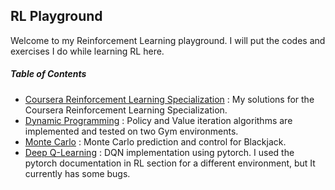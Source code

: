 ## RL Playground
Welcome to my Reinforcement Learning playground. I will put the codes and exercises I do while learning RL here.

##### Table of Contents
- [Coursera Reinforcement Learning Specialization](https://github.com/Arya-Ebrahimi/RL-Playground/tree/main/Coursera-Reinforcement-Learning-Specialization " Coursera Reinforcement Learning Specialization") : My solutions for the Coursera Reinforcement Learning Specialization.
- [Dynamic Programming](https://github.com/Arya-Ebrahimi/RL-Playground/tree/main/Dynamic_Programming " Dynamic Programming") : Policy and Value iteration algorithms are implemented and tested on two Gym environments.
- [Monte Carlo](https://github.com/Arya-Ebrahimi/RL-Playground/tree/main/Monte_Carlo " Monte Carlo") : Monte Carlo prediction and control for Blackjack.
- [Deep Q-Learning](https://github.com/Arya-Ebrahimi/RL-Playground/tree/master/Deep-Q-Learning " DQN") : DQN implementation using pytorch. I used the pytorch documentation in RL section for a different environment, but It currently has some bugs.

